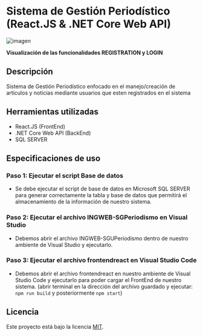 # Sistema de Gestión Periodístico (React.JS & .NET Core Web API)
![imagen](https://user-images.githubusercontent.com/62622922/195665375-a9a3867c-eb38-49f5-9099-69da8fe00079.png)


**Visualización de las funcionalidades REGISTRATION y LOGIN**

## Descripción
Sistema de Gestión Periodístico enfocado en el manejo/creación de articulos y noticias mediante usuarios que esten registrados en el sistema

## Herramientas utilizadas
- React.JS (FrontEnd)
- .NET Core Web API (BackEnd)
- SQL SERVER

## Especificaciones de uso
### Paso 1: Ejecutar el script Base de datos
- Se debe ejecutar el script de base de datos en Microsoft SQL SERVER para generar correctamente la tabla y base de datos que permitirá el almacenamiento de la información de nuestro sistema.


### Paso 2: Ejecutar el archivo INGWEB-SGPeriodismo en Visual Studio
- Debemos abrir el archivo INGWEB-SGUPeriodismo dentro de nuestro ambiente de Visual Studio y ejecutarlo.


### Paso 3: Ejecutar el archivo frontendreact en Visual Studio Code
- Debemos abrir el archivo frontendreact en nuestro ambiente de Visual Studio Code y ejecutarlo para poder cargar el FrontEnd de nuestro sistema.
(abrir terminal en la dirección del archivo guardado y ejecutar: `npm run build` y posteriormente `npm start`)

## Licencia
Este proyecto está bajo la licencia [MIT](https://opensource.org/licenses/MIT).

